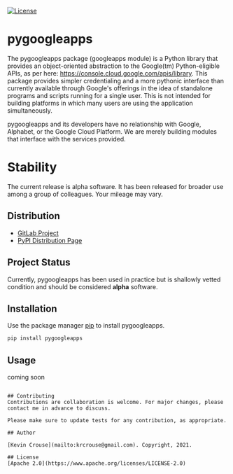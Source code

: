 [![License](https://img.shields.io/badge/License-Apache%202.0-blue.svg)](https://opensource.org/licenses/Apache-2.0)

# pygoogleapps

The pygoogleapps package (googleapps module) is a Python library that provides an object-oriented abstraction to the Google(tm) Python-eligible APIs, as per here: https://console.cloud.google.com/apis/library. This package provides simpler credentialing and a more pythonic interface than currently available through Google's offerings in the idea of standalone programs and scripts running for a single user. This is not intended for building platforms in which many users are using the application simultaneously. 

pygoogleapps and its developers have no relationship with Google, Alphabet, or the Google Cloud Platform. We are merely building modules that interface with the services provided.

# Stability

The current release is alpha software.  It has been released for broader use among a group of colleagues. Your mileage may vary.


## Distribution
* [GitLab Project](https://gitlab.com/krcrouse/pygoogleapps)
* [PyPI Distribution Page](https://pypi.org/project/pygoogleapps)


## Project Status

Currently, pygoogleapps has been used in practice but is shallowly vetted condition and should be considered **alpha** software. 

## Installation

Use the package manager [pip](https://pip.pypa.io/en/stable/) to install pygoogleapps.

```bash
pip install pygoogleapps
```

## Usage

coming soon
```

## Contributing
Contributions are collaboration is welcome. For major changes, please contact me in advance to discuss.

Please make sure to update tests for any contribution, as appropriate.

## Author

[Kevin Crouse](mailto:krcrouse@gmail.com). Copyright, 2021.

## License
[Apache 2.0](https://www.apache.org/licenses/LICENSE-2.0)
